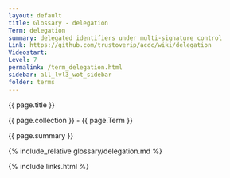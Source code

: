```yaml
---
layout: default
title: Glossary - delegation
Term: delegation
summary: delegated identifiers under multi-signature control
Link: https://github.com/trustoverip/acdc/wiki/delegation
Videostart: 
Level: 7
permalink: /term_delegation.html
sidebar: all_lvl3_wot_sidebar
folder: terms
---
```


{{ page.title }}

{{ page.collection }} - {{ page.Term }}

   {{ page.summary }}

{% include_relative glossary/delegation.md %}

 {% include links.html %} 
